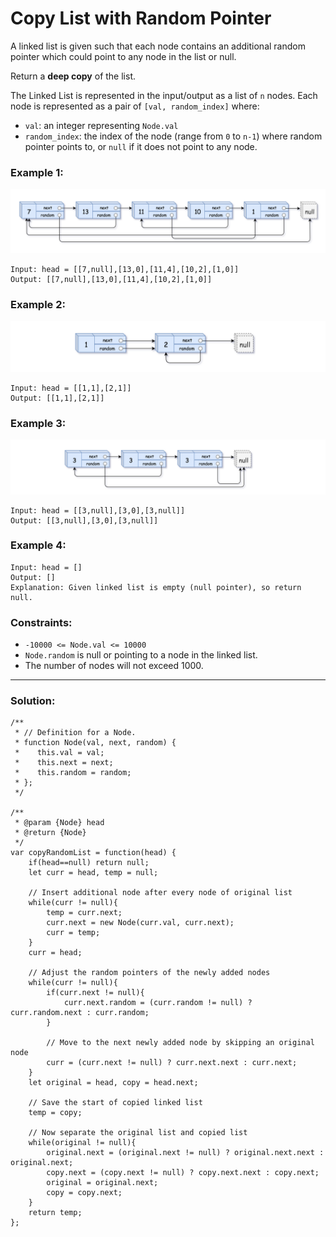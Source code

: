 # Copy List with Random Pointer

A linked list is given such that each node contains an additional random pointer which could point to any node in the list or null.

Return a **deep copy** of the list.

The Linked List is represented in the input/output as a list of `n` nodes. Each node is represented as a pair of `[val, random_index]` where:

- `val`: an integer representing `Node.val`
- `random_index`: the index of the node (range from `0` to `n-1`) where random pointer points to, or `null` if it does not point to any node.

### Example 1:

![alt text](pics/copylistwithrandompointer_e1.png)

```
Input: head = [[7,null],[13,0],[11,4],[10,2],[1,0]]
Output: [[7,null],[13,0],[11,4],[10,2],[1,0]]
```

### Example 2:

![alt text](pics/copylistwithrandompointer_e2.png)

```
Input: head = [[1,1],[2,1]]
Output: [[1,1],[2,1]]
```

### Example 3:

![alt text](pics/copylistwithrandompointer_e3.png)

```
Input: head = [[3,null],[3,0],[3,null]]
Output: [[3,null],[3,0],[3,null]]
```

### Example 4:

```
Input: head = []
Output: []
Explanation: Given linked list is empty (null pointer), so return null.
```

### Constraints:

- `-10000 <= Node.val <= 10000`
- `Node.random` is null or pointing to a node in the linked list.
- The number of nodes will not exceed 1000.

---

### Solution:

```
/**
 * // Definition for a Node.
 * function Node(val, next, random) {
 *    this.val = val;
 *    this.next = next;
 *    this.random = random;
 * };
 */

/**
 * @param {Node} head
 * @return {Node}
 */
var copyRandomList = function(head) {
    if(head==null) return null;
    let curr = head, temp = null;

    // Insert additional node after every node of original list
    while(curr != null){
        temp = curr.next;
        curr.next = new Node(curr.val, curr.next);
        curr = temp;
    }
    curr = head;

    // Adjust the random pointers of the newly added nodes
    while(curr != null){
        if(curr.next != null){
            curr.next.random = (curr.random != null) ? curr.random.next : curr.random;
        }

        // Move to the next newly added node by skipping an original node
        curr = (curr.next != null) ? curr.next.next : curr.next;
    }
    let original = head, copy = head.next;

    // Save the start of copied linked list
    temp = copy;

    // Now separate the original list and copied list
    while(original != null){
        original.next = (original.next != null) ? original.next.next : original.next;
        copy.next = (copy.next != null) ? copy.next.next : copy.next;
        original = original.next;
        copy = copy.next;
    }
    return temp;
};
```
